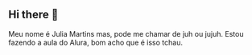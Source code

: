 ## Hi there 👋 
Meu nome é Julia Martins mas, pode me chamar de juh ou jujuh. 
Estou fazendo a aula do Alura, bom acho que é isso tchau.

<!--
**juuh97/juuh97** is a ✨ _special_ ✨ repository because its `README.md` (this file) appears on your GitHub profile.

Here are some ideas to get you started:

- 🔭 I’m currently working on ...
- 🌱 I’m currently learning ...
- 👯 I’m looking to collaborate on ...
- 🤔 I’m looking for help with ...
- 💬 Ask me about ...
- 📫 How to reach me: ...
- 😄 Pronouns: ...
- ⚡ Fun fact: ...
-->
